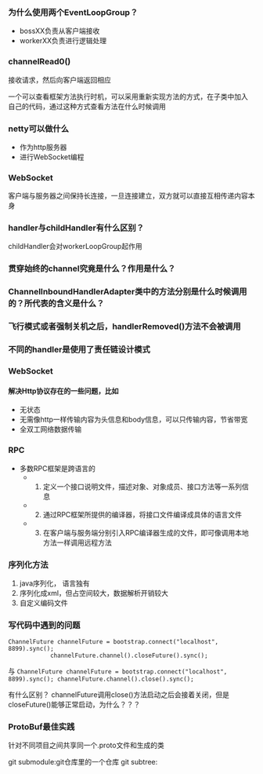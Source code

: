 ### 为什么使用两个EventLoopGroup？
* bossXX负责从客户端接收
* workerXX负责进行逻辑处理

### channelRead0()
接收请求，然后向客户端返回相应

一个可以查看框架方法执行时机，可以采用重新实现方法的方式，在子类中加入
自己的代码，通过这种方式查看方法在什么时候调用

### netty可以做什么
* 作为http服务器
* 进行WebSocket编程

### WebSocket
客户端与服务器之间保持长连接，一旦连接建立，双方就可以直接互相传递内容本身

### handler与childHandler有什么区别？
childHandler会对workerLoopGroup起作用

### 贯穿始终的channel究竟是什么？作用是什么？
### ChannelInboundHandlerAdapter类中的方法分别是什么时候调用的？所代表的含义是什么？
### 飞行模式或者强制关机之后，handlerRemoved()方法不会被调用
### 不同的handler是使用了**责任链设计模式**
### WebSocket
#### 解决Http协议存在的一些问题，比如
* 无状态
* 无需像http一样传输内容为头信息和body信息，可以只传输内容，节省带宽
* 全双工网络数据传输

### RPC
* 多数RPC框架是跨语言的
    * 1. 定义一个接口说明文件，描述对象、对象成员、接口方法等一系列信息
    * 2. 通过RPC框架所提供的编译器，将接口文件编译成具体的语言文件
    * 3. 在客户端与服务端分别引入RPC编译器生成的文件，即可像调用本地方法一样调用远程方法
    
### 序列化方法
1. java序列化， 语言独有
2. 序列化成xml，但占空间较大，数据解析开销较大
3. 自定义编码文件

### 写代码中遇到的问题
    
    ChannelFuture channelFuture = bootstrap.connect("localhost", 8899).sync();
                channelFuture.channel().closeFuture().sync();
    

与
    ```ChannelFuture channelFuture = bootstrap.connect("localhost", 8899).sync();
                       channelFuture.channel().close().sync(); ```
    
有什么区别？
channelFuture调用close()方法启动之后会接着关闭，但是closeFuture()能够正常启动，为什么？？？

### ProtoBuf最佳实践
针对不同项目之间共享同一个.proto文件和生成的类

git submodule:git仓库里的一个仓库
git subtree:

